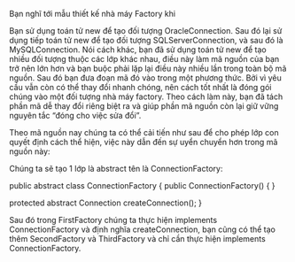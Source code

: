 Bạn nghĩ tới mẫu thiết kế nhà máy Factory khi

Bạn sử dụng toán tử new để tạo đối tượng OracleConnection.
Sau đó lại sử dụng tiếp toán tử new để tạo đối tượng SQLServerConnection, và sau
đó là MySQLConnection. Nói cách khác, bạn đã sử dụng toán tử new để tạo nhiều đối
tượng thuộc các lớp khác nhau, điều này làm mã nguồn của bạn trở nên lớn hơn và
bạn buộc phải lặp lại điều này nhiều lần trong toàn bộ mã nguồn.
Sau đó bạn đưa đoạn mã đó vào trong một phương thức.
Bởi vì yêu cầu vẫn còn có thể thay đổi nhanh chóng, nên cách tốt nhất là đóng gói
chúng vào một đối tượng nhà máy factory. Theo cách làm này, bạn đã tách phần mã
dễ thay đổi riêng biệt ra và giúp phần mã nguồn còn lại giữ vững nguyên tắc “đóng
cho việc sửa đổi”.

Theo mã nguồn nay chúng ta có thể cải tiến như sau để cho phép lớp con quyết định cách thể hiện, việc này dẫn đến sự uyển chuyển
hơn trong mã nguồn này:

Chúng ta sẽ tạo 1 lớp là abstract tên là ConnectionFactory:

public abstract class ConnectionFactory {
  public ConnectionFactory() {
  }
  
  protected abstract Connection createConnection();
}

Sau đó trong FirstFactory chúng ta thực hiện implements ConnectionFactory và định nghĩa createConnection, bạn cũng có thể tạo
thêm SecondFactory và ThirdFactory và chỉ cần thực hiện implements ConnectionFactory.
